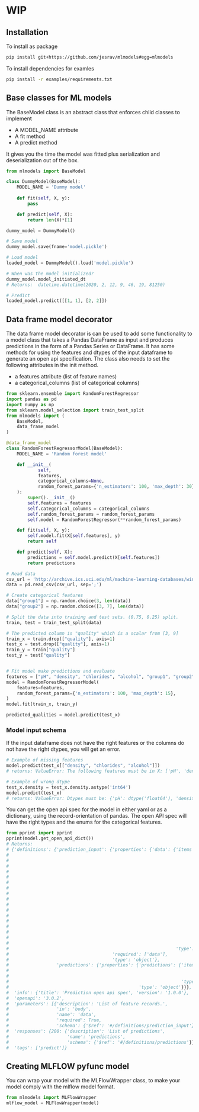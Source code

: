 # WIP

## Installation
To install as package
```bash
pip install git+https://github.com/jesrav/mlmodels#egg=mlmodels
```
To install dependencies for examles
```bash
pip install -r examples/requirements.txt
```
## Base classes for ML models
The BaseModel class is an abstract class that enforces child classes to implement
- A MODEL_NAME attribute
- A fit method
- A predict method

It gives you the time the model was fitted plus serialization and deserialization out of the box.

```python
from mlmodels import BaseModel

class DummyModel(BaseModel):
    MODEL_NAME = 'Dummy model'
    
    def fit(self, X, y):
        pass

    def predict(self, X):
        return len(X)*[1]

dummy_model = DummyModel()

# Save model
dummy_model.save(fname='model.pickle')

# Load model
loaded_model = DummyModel().load('model.pickle')

# When was the model initialized?
dummy_model.model_initiated_dt
# Returns:  datetime.datetime(2020, 2, 12, 9, 46, 19, 81250)

# Predict
loaded_model.predict([[1, 1], [2, 2]])
```
## Data frame model decorator
The data frame model decorator is can be used to add some functionality to a model class that takes a Pandas DataFrame as input and produces predictions in the form of a Pandas Series or DataFrame.
It has some methods for using the features and dtypes of the input dataframe to generate an open api specification.
The class also needs to set the following attributes in the init method.
- a features attribute (list of feature names)
- a categorical_columns (list of categorical columns)

```python
from sklearn.ensemble import RandomForestRegressor
import pandas as pd
import numpy as np
from sklearn.model_selection import train_test_split
from mlmodels import (
    BaseModel,
    data_frame_model
)

@data_frame_model
class RandomForestRegressorModel(BaseModel):
    MODEL_NAME = 'Random forest model'

    def __init__(
            self,
            features,
            categorical_columns=None,
            random_forest_params={'n_estimators': 100, 'max_depth': 30},
    ):
        super().__init__()
        self.features = features
        self.categorical_columns = categorical_columns
        self.random_forest_params = random_forest_params
        self.model = RandomForestRegressor(**random_forest_params)

    def fit(self, X, y):
        self.model.fit(X[self.features], y)
        return self

    def predict(self, X):
        predictions = self.model.predict(X[self.features])
        return predictions

# Read data
csv_url = 'http://archive.ics.uci.edu/ml/machine-learning-databases/wine-quality/winequality-red.csv'
data = pd.read_csv(csv_url, sep=';')

# Create categorical features
data["group1"] = np.random.choice(3, len(data))
data["group2"] = np.random.choice([3, 7], len(data))

# Split the data into training and test sets. (0.75, 0.25) split.
train, test = train_test_split(data)

# The predicted column is "quality" which is a scalar from [3, 9]
train_x = train.drop(["quality"], axis=1)
test_x = test.drop(["quality"], axis=1)
train_y = train["quality"]
test_y = test["quality"]


# Fit model make predictions and evaluate
features = ["pH", "density", "chlorides", "alcohol", "group1", "group2"]
model = RandomForestRegressorModel(
    features=features,
    random_forest_params={'n_estimators': 100, 'max_depth': 15},
)
model.fit(train_x, train_y)

predicted_qualities = model.predict(test_x)
```
### Model input schema
If the input dataframe does not have the right features or the columns do not have the right dtypes,
you will get an error.
```python
# Example of missing features
model.predict(test_x[["density", "chlorides", "alcohol"]])
# returns: ValueError: The following features must be in X: ['pH', 'density', 'chlorides', 'alcohol', 'group1', 'group2']

# Example of wrong dtype
test_x.density = test_x.density.astype('int64')
model.predict(test_x)
# returns: ValueError: Dtypes must be: {'pH': dtype('float64'), 'density': dtype('float64'), 'chlorides': dtype('float64'), 'alcohol': dtype('float64'), 'group1': dtype('int32'), 'group2': dtype('int32')}

```
You can get the open api spec for the model in either yaml or as a dictionary, using the record-orientation of pandas.
The open API spec will have the right types and the enums for the categorical features.
```python
from pprint import pprint
pprint(model.get_open_api_dict())
# Returns:
# {'definitions': {'prediction_input': {'properties': {'data': {'items': {'properties': {'alcohol': {'format': 'float',
#                                                                                                    'nullable': False,
#                                                                                                    'type': 'number'},
#                                                                                        'chlorides': {'format': 'float',
#                                                                                                      'nullable': False,
#                                                                                                      'type': 'number'},
#                                                                                        'density': {'format': 'float',
#                                                                                                    'nullable': False,
#                                                                                                    'type': 'number'},
#                                                                                        'group1': {'format': 'integer',
#                                                                                                   'nullable': False,
#                                                                                                   'type': 'number'},
#                                                                                        'group2': {'format': 'integer',
#                                                                                                   'nullable': False,
#                                                                                                   'type': 'number'},
#                                                                                        'pH': {'format': 'float',
#                                                                                               'nullable': False,
#                                                                                               'type': 'number'}}},
#                                                               'type': 'array'}},
#                                       'required': ['data'],
#                                       'type': 'object'},
#                  'predictions': {'properties': {'predictions': {'items': {'format': 'integer',
#                                                                           'nullable': False,
#                                                                           'type': 'number'},
#                                                                 'type': 'array'},
#                                                 'type': 'object'}}},
#  'info': {'title': 'Prediction open api spec', 'version': '1.0.0'},
#  'openapi': '3.0.2',
#  'parameters': [{'description': 'List of feature records.',
#                  'in': 'body',
#                  'name': 'data',
#                  'required': True,
#                  'schema': {'$ref': '#/definitions/prediction_input'}}],
#  'responses': {200: {'description': 'List of predictions',
#                      'name': 'predictions',
#                      'schema': {'$ref': '#/definitions/predictions'}}},
#  'tags': ['predict']}
```

## Creating MLFLOW pyfunc model
You can wrap your model with the MLFlowWrapper class, to make your model comply with the mlflow model format.
```python
from mlmodels import MLFlowWrapper
mlflow_model = MLFlowWrapper(model)
```

